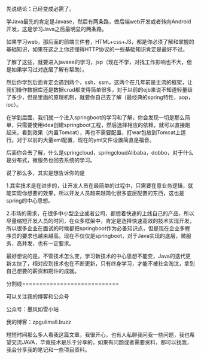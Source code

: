 



先说结论：已经变成必需了。

学Java最先的肯定是Javase，然后有两条路，做后端web开发或者转向Android开发，这是学习Java之后最明显的两条路。

如果学习web，那后面的前端三件套，HTML+css+JS，都是你必须了解和掌握的基础知识，如果在这之上你还懂得HTTP协议的一些基础知识肯定是最好不过。

了解了这些，就要进入javaee的学习，jsp（现在不学，对找工作影响也不大，但是如果学习过对底层了解有帮助）。

然后你学到后面肯定会遇到两个，ssh，ssm，这两个在几年前是主流的框架，让我们操作数据库还是数据crud都变得简单很多，对于以前的ejb来说不知道轻量级了多少，但是里面的原理机制，就要你自己去了解（最经典的spring特性，aop，ioc）。

在学到后面，我们就一个进入springboot的学习和了解，你会发现一切是那么简单，只需要使用idea创建springboot工程，然后选择相应的依赖，就可以直接跑起来，看到效果（内置Tomcat），再也不需要配置，打war包放到Tomcat上运行。对于以前的大量xml配置，现在的yml文件设置简直是福音。

后面你会去了解，什么是springcloud，springcloudAlibaba，dobbo，对于什么是分布式，微服务也回去系统的学习。

说了那么多，其实是想告诉你的是

1.其实技术是在进步的，让开发人员在最简单的过程中，只需要在意业务逻辑，就能实现你想要的效果，所以开发人员越来越简化很多底层配置的东西，这也是spring的中心思想。

2.市场的需求，在很多中小型企业或者公司，都想着快速的上线自己的产品，所以尽量缩短开发人员的时间，在众多框架中，肯定是选择快速高效的技术实现开发，所以很多企业在面试的时候都把springboot作为必备知识点，但是现在企业多程序员的要求也越来越高。现在不仅仅是springboot，对于Java实现的底层，微服务，高并发，也有一定要求。

最好想说的是，不管技术怎么变，学习新技术的中心思想不能变，Java的迭代更新太快了，相对应到技术也在不断更新，只有终身学习，才能不被社会淘汰，拿到自己想要的薪资和期许的成就。

分割线============================

可以关注我的博客和公众号

公众号：墨风如雪小站

我的博客：zpgulimall.buzz

短短时间那么多人看我这篇文章，我很开心，也有人私聊我问我一些问题，我也希望交流JAVA，毕竟技术是乐于分享的，如果有问题或者需要资料，都可以找我，我会分享我的笔记和一些项目资料。





